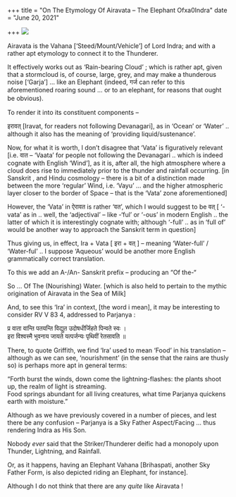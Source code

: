 +++
title = "On The Etymology Of Airavata – The Elephant Ofxa0Indra"
date = "June 20, 2021"

+++
![](https://aryaakasha.files.wordpress.com/2021/06/46cece98defd8b3f85caad0fff1e7a5b.jpg?w=750)

Airavata is the Vahana \[‘Steed/Mount/Vehicle’\] of Lord Indra; and with
a rather apt etymology to connect it to the Thunderer.

It effectively works out as ‘Rain-bearing Cloud’ ; which is rather apt,
given that a stormcloud is, of course, large, grey, and may make a
thunderous noise \[‘Garja’\] … like an Elephant (indeed, गर्ज can refer
to this aforementioned roaring sound … or to an elephant, for reasons
that ought be obvious). 　

To render it into its constituent components –

इरावत् \[Iravat, for readers not following Devanagari\], as in ‘Ocean’
or ‘Water’ .. although it also has the meaning of ‘providing
liquid/sustenance’.

Now, for what it is worth, I don’t disagree that ‘Vata’ is figuratively
relevant \[i.e. वात – ‘Vaata’ for people not following the Devanagari ..
which is indeed cognate with English ‘Wind’\], as it is, after all, the
high atmosphere where a cloud does rise to immediately prior to the
thunder and rainfall occurring. \[in Sanskrit , and Hindu cosmology –
there is a bit of a distinction made between the more ‘regular’ Wind,
i.e. ‘Vayu’ … and the higher atmospheric layer closer to the border of
Space – that is the ‘Vata’ zone aforementioned\]

However, the ‘Vata’ in ऐरावत is rather ‘वत’, which I would suggest to be
वत् \[ ‘-vata’ as in .. well, the ‘adjectival’ – like -‘ful’ or ‘-ous’
in modern English .. the latter of which it is interestingly cognate
with; although ‘-full’ .. as in ‘full of’ would be another way to
approach the Sanskrit term in question\]

Thus giving us, in effect, Ira + Vata \[ इरा + वत् \] – meaning
‘Water-full’ / ‘Water-ful’ .. I suppose ‘Aqueous’ would be another more
English grammatically correct translation.

To this we add an A-/An- Sanskrit prefix – producing an “Of the-“

So … Of The (Nourishing) Water. \[which is also held to pertain to the
mythic origination of Airavata in the Sea of Milk\]

And, to see this ‘Ira’ in context, \[the word i mean\], it may be
interesting to consider RV V 83 4, addressed to Parjanya :

प्र वाता वान्ति पतयन्ति विद्युत उदोषधीर्जिहते पिन्वते स्वः ।  
इरा विश्वस्मै भुवनाय जायते यत्पर्जन्यः पृथिवीं रेतसावति ॥

There, to quote Griffith, we find ‘Ira’ used to mean ‘Food’ in his
translation – although as we can see, ‘nourishment’ (in the sense that
the rains are thusly so) is perhaps more apt in general terms:

“Forth burst the winds, down come the lightning-flashes: the plants
shoot up, the realm of light is streaming.  
Food springs abundant for all living creatures, what time Parjanya
quickens earth with moisture.”

Although as we have previously covered in a number of pieces, and lest
there be any confusion – Parjanya is a Sky Father Aspect/Facing … thus
rendering Indra as His Son.

Nobody *ever* said that the Striker/Thunderer deific had a monopoly upon
Thunder, Lightning, and Rainfall.

Or, as it happens, having an Elephant Vahana \[Brihaspati, another Sky
Father Form, is also depicted riding an Elephant, for instance\].

Although I do not think that there are any *quite* like Airavata !
